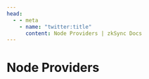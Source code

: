 ```yaml
---
head:
  - - meta
    - name: "twitter:title"
      content: Node Providers | zkSync Docs
---
```


# Node Providers

